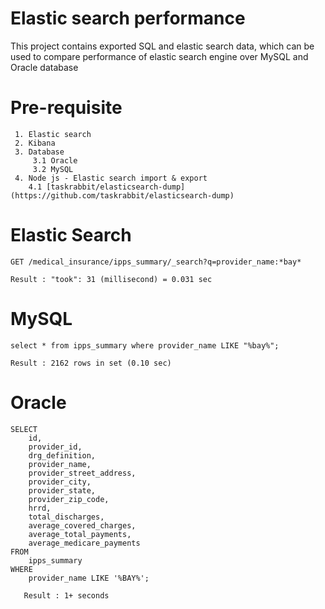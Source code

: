 # Elastic search performance
This project contains exported SQL and elastic search data, which can be used to compare performance of elastic search engine over MySQL and Oracle database

# Pre-requisite
~~~
 1. Elastic search
 2. Kibana
 3. Database
     3.1 Oracle
     3.2 MySQL
 4. Node js - Elastic search import & export
    4.1 [taskrabbit/elasticsearch-dump](https://github.com/taskrabbit/elasticsearch-dump)
~~~ 
# Elastic Search
~~~
GET /medical_insurance/ipps_summary/_search?q=provider_name:*bay*
~~~
	Result : "took": 31 (millisecond) = 0.031 sec
# MySQL
~~~
select * from ipps_summary where provider_name LIKE "%bay%";
~~~
	Result : 2162 rows in set (0.10 sec)
# Oracle
~~~
SELECT
    id,
    provider_id,
    drg_definition,
    provider_name,
    provider_street_address,
    provider_city,
    provider_state,
    provider_zip_code,
    hrrd,
    total_discharges,
    average_covered_charges,
    average_total_payments,
    average_medicare_payments
FROM
    ipps_summary
WHERE
    provider_name LIKE '%BAY%';
~~~
       Result : 1+ seconds